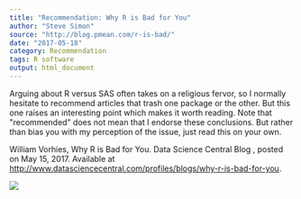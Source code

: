 ```yaml
---
title: "Recommendation: Why R is Bad for You"
author: "Steve Simon"
source: "http://blog.pmean.com/r-is-bad/"
date: "2017-05-18"
category: Recommendation
tags: R software
output: html_document
---
```


Arguing about R versus SAS often takes on a religious fervor, so I
normally hesitate to recommend articles that trash one package or the
other. But this one raises an interesting point which makes it worth
reading. Note that "recommended" does not mean that I endorse these
conclusions. But rather than bias you with my perception of the issue,
just read this on your own.

<!---More--->

William Vorhies, Why R is Bad for You. Data Science Central Blog ,
posted on May 15, 2017. Available at
<http://www.datasciencecentral.com/profiles/blogs/why-r-is-bad-for-you>.

![](../../web/images/r-is-bad01.png)




